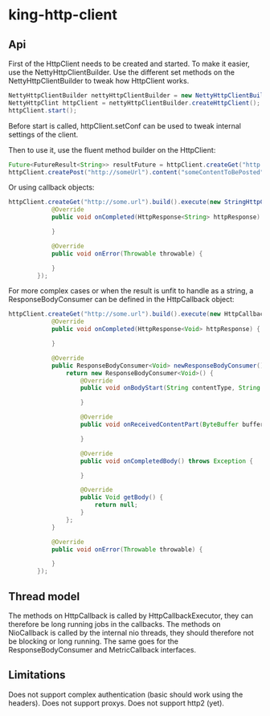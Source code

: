 # king-http-client


## Api

First of the HttpClient needs to be created and started.
To make it easier, use the NettyHttpClientBuilder.
Use the different set methods on the NettyHttpClientBuilder to tweak how HttpClient works.

```java
NettyHttpClientBuilder nettyHttpClientBuilder = new NettyHttpClientBuilder();
NettyHttpClint httpClient = nettyHttpClientBuilder.createHttpClient();
httpClient.start();
```

Before start is called, httpClient.setConf can be used to tweak internal settings of the client.

Then to use it, use the fluent method builder on the HttpClient:

```java
Future<FutureResult<String>> resultFuture = httpClient.createGet("http://some.url").build().execute();
httpClient.createPost("http://someUrl").content("someContentToBePosted".getBytes()).withQueryParameter("param1", "value1").withHeader("header1", "headerValue1").build().execute();
```

Or using callback objects:

```java
httpClient.createGet("http://some.url").build().execute(new StringHttpCallback() {
            @Override
            public void onCompleted(HttpResponse<String> httpResponse) {

            }

            @Override
            public void onError(Throwable throwable) {

            }
        });

```


For more complex cases or when the result is unfit to handle as a string, a ResponseBodyConsumer can be defined in the HttpCallback object:

```java
httpClient.createGet("http://some.url").build().execute(new HttpCallback<Void>() {
            @Override
            public void onCompleted(HttpResponse<Void> httpResponse) {

            }

            @Override
            public ResponseBodyConsumer<Void> newResponseBodyConsumer() {
                return new ResponseBodyConsumer<Void>() {
                    @Override
                    public void onBodyStart(String contentType, String charset, long contentLength) throws Exception {

                    }

                    @Override
                    public void onReceivedContentPart(ByteBuffer buffer) throws Exception {

                    }

                    @Override
                    public void onCompletedBody() throws Exception {

                    }

                    @Override
                    public Void getBody() {
                        return null;
                    }
                };
            }

            @Override
            public void onError(Throwable throwable) {

            }
        });


```


## Thread model

The methods on HttpCallback is called by HttpCallbackExecutor, they can therefore be long running jobs in the callbacks.
The methods on NioCallback is called by the internal nio threads, they should therefore not be blocking or long running. The same goes for the ResponseBodyConsumer and MetricCallback interfaces.


## Limitations
Does not support complex authentication (basic should work using the headers). Does not support proxys. Does not support http2 (yet).

